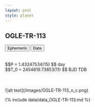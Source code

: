 ```yaml
---
layout: post
style: planet
---
```

<script src="../js/planets.js"></script>

## OGLE-TR-113

<!-- Tab links -->
<div class="tab">
<button class="tablinks" onclick="openCity(event, 'Ephemeris')">Ephemeris</button>
<button class="tablinks" onclick="openCity(event, 'Data')">Data</button>
</div>

<!-- Tab content -->
<div id="Ephemeris" class="tabcontent" markdown="1">
<br/><br/>
$$P = 1.43247534(15) $$ day <br/>
$$T_0 = 2454819.73853(11) $$ BJD TDB
<br/><br/>
<br/><br/>
![alt text](/images/OGLE-TR-113_o_c.png)
</div>


<div id="Data" class="tabcontent" markdown="1">

{% include data/data_OGLE-TR-113.md %}

</div>

<script src="../js/tabs.js"></script>


